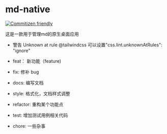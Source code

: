 # md-native
[![Commitizen friendly](https://img.shields.io/badge/commitizen-friendly-brightgreen.svg)](http://commitizen.github.io/cz-cli/)

这是一款用于管理md的原生桌面应用



- 警告 Unknown at rule @tailwindcss 可以设置"css.lint.unknownAtRules": "ignore"

- feat： 新功能（feature)
- fix: 修补 bug
- docs: 编写文档
- style: 格式化，文档样式调整
- refactor: 重构某个功能点
- test: 增加测试用例相关代码
- chore: 一些杂事